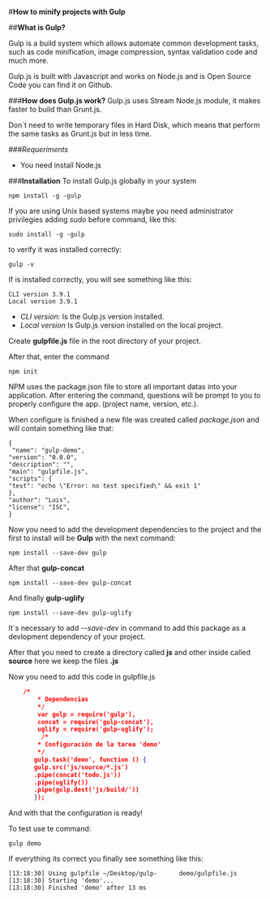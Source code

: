 #**How to minify projects with Gulp**

##**What is Gulp?**

Gulp is a build system which allows automate common development tasks, such as code minification, image compression, syntax validation code and much more.

Gulp.js is built with Javascript and works on Node.js and is Open Source Code you can find it on Github.

###**How does Gulp.js work?**
Gulp.js uses Stream Node.js module, it makes faster to build than Grunt.js.

Don´t need to write temporary files in Hard Disk, which means that perform the same tasks as Grunt.js but in less time.


###*Requeriments*
+ You need install Node.js 

###**Installation**
To install Gulp.js globally in your system

	npm install -g -gulp

If you are using Unix based systems maybe you need administrator privilegies adding *sudo* before command, like this:

	sudo install -g -gulp

to verify it was installed correctly:

	gulp -v 

If is installed correctly, you will see something like this:

	CLI version 3.9.1
	Local version 3.9.1

+ *CLI version:* Is the Gulp.js version installed.
+ *Local version* Is Gulp.js version installed on the local project.


Create **gulpfile.js** file in the root directory of your project.

After that, enter the command 

	npm init

NPM uses the package.json file to store all important datas into your application.
After entering the command, questions will be prompt to you to properly configure the app. (project name, version, etc.).

When configure is finished a new file was created called *package.json* and will contain something like that: 

	{
	 "name": "gulp-demo",
	"version": "0.0.0",
	"description": "",
    "main": "gulpfile.js",
    "scripts": {
    "test": "echo \"Error: no test specified\" && exit 1"
    },
    "author": "Luis",
    "license": "ISC",
    }

Now you need to add the development dependencies to the project and the first to install will be **Gulp** with the next command:

	npm install --save-dev gulp

After that **gulp-concat** 
	
	npm install --save-dev gulp-concat

And finally **gulp-uglify**

	npm install --save-dev gulp-uglify

It´s necessary to add *--save-dev* in command  to add this package as a devlopment dependency of your project.

After that you need to create a directory called **js** and other inside called **source** here we keep the files **.js**

Now you need to add this code in gulpfile.js

```json
	/*
	    * Dependencias
	    */
	    var gulp = require('gulp'),
	    concat = require('gulp-concat'),
	    uglify = require('gulp-uglify');
		 /*
	    * Configuración de la tarea 'demo'
	    */
	   gulp.task('demo', function () {
	   gulp.src('js/source/*.js')
       .pipe(concat('todo.js'))
       .pipe(uglify())
       .pipe(gulp.dest('js/build/'))
       });
```

And with that the configuration is ready!

To test use te command:

	gulp demo


If everything its correct you finally see something like this:

	[13:18:30] Using gulpfile ~/Desktop/gulp-      demo/gulpfile.js
	[13:18:30] Starting 'demo'...
	[13:18:30] Finished 'demo' after 13 ms

	







